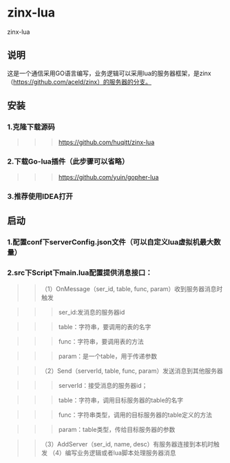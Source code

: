# zinx-lua
zinx-lua

## 说明

这是一个通信采用GO语言编写，业务逻辑可以采用lua的服务器框架，是zinx（https://github.com/aceld/zinx）的服务器的分支。

## 安装

### 1.克隆下载源码
>>>https://github.com/huqitt/zinx-lua

### 2.下载Go-lua插件（此步骤可以省略）
>>>https://github.com/yuin/gopher-lua

### 3.推荐使用IDEA打开




## 启动

### 1.配置conf下serverConfig.json文件（可以自定义lua虚拟机最大数量）

### 2.src下Script下main.lua配置提供消息接口：

>>（1）OnMessage（ser_id, table, func, param）收到服务器消息时触发

>>>ser_id:发消息的服务器id
  
>>>table：字符串，要调用的表的名字
  
>>>func：字符串，要调用表的方法
  
>>>param：是一个table，用于传递参数
  
>>（2）Send（serverId, table, func, param）发送消息到其他服务器

>>>serverId：接受消息的服务器id；
  
>>>table：字符串，调用目标服务器的table的名字
  
>>>func：字符串类型，调用的目标服务器的table定义的方法
  
>>>param：table类型，传给目标服务器的参数
  
>>（3）AddServer（ser_id, name, desc）有服务器连接到本机时触发
>>（4）编写业务逻辑或者lua脚本处理服务器消息
